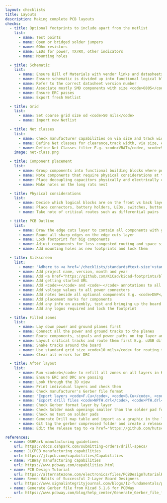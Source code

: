 ```yaml
---
layout: checklists
title: Layouts
description: Making complete PCB layouts
checks:
  - title: Optional footprints to include apart from the netlist
    list:
      - name: Test points
      - name: Open or bridged solder jumpers
      - name: 0Ohm resistors
      - name: LEDs for power, TX/RX, other indicators
      - name: Mounting holes

  - title: Schematic
    list:
      - name: Ensure Bill of Materials with vendor links and datasheets are ready
      - name: Ensure schematic is divided up into functional logical blocks
      - name: Refer to the correct datasheet version number
      - name: Associate mostly SMD components with size <code>0805</code> for ease of manufacturing / assembly
      - name: Ensure ERC passes
      - name: Export fresh Netlist

  - title: Grid
    list:
      - name: Set coarse grid size od <code>50 mils</code>
      - name: Import new Netlist

  - title: Net classes
    list:
      - name: Check manufacturer capabilities on via size and track width
      - name: Define Net classes for clearance,track width, via size, etc
      - name: Define Net Classes filter E.g. <code>VBAT</code>, <code>VBUS</code>, <code>3V3</code> for power
    image: net-class.png

  - title: Component placement
    list:
      - name: Group components into functional building blocks where possible with grid <code>25 mils</code>
      - name: Note components that require physical considerations at the edge E.g. connectors
      - name: Place decoupling capacitors physically and electrically close to the desired components
      - name: Make notes on the long rats nest

  - title: Physical considerations
    list:
      - name: Decide which logical blocks are on the front vs back layers
      - name: Place connectors, battery holders, LEDs, switches, buttons and antennas for mechanical considerations with grid <code>25 mils</code>
      - name: Take note of critical routes such as differential pairs

  - title: PCB Outline
    list:
      - name: Draw the edge cuts layer to contain all components with grid size <code>1.000mm</code>
      - name: Round all sharp edges on the edge cuts layer
      - name: Lock footprint for big components
      - name: Adjust components for less congested routing and space signal traces far apart
      - name: Add mounting holes as new footprints and lock them

  - title: Silkscreen
    list:
      - name: "Adhere to <a href='/checklists/standards#text-size'>standard text size</a>"
      - name: Add project name, version, month and year
      - name: Add <a href="https://github.com/KiCad/kicad-footprints/blob/master/Symbol.pretty/OSHW-Logo2_9.8x8mm_SilkScreen.kicad_mod">open source hardware logo</a> <code>9.8x8mm</code>
      - name: Add getting started URL
      - name: Add <code>+</code> and <code>-</code> annotations to all power connectors
      - name: Add voltage values to all power connectors
      - name: Add notes beside all optional components E.g. <code>DNP</code>
      - name: Add placement marks for components
      - name: Add any info on assembly, test and bringing up the board
      - name: Add any logos required and lock the footprint

  - title: Filled zones
    list:
      - name: Lay down power and ground planes first
      - name: Connect all the power and ground tracks to the planes
      - name: Route components, signals and power paths on top layer and ground return on bottom layer
      - name: Layout critical tracks and route them first E.g. uUSB differential pairs
      - name: Snake tracks around the board
      - name: Use standard grid size <code>10 mils</code> for routing traces
      - name: Clear all errors for DRC

  - title: After layout
    list:
      - name: Run <code>b</code> to refill all zones on all layers in KiCad
      - name: Ensure ERC and DRC are passing
      - name: Look through the 3D view
      - name: Print individual layers and check them
      - name: Check manufacturer's Gerber file format
      - name: "Export layers <code>F.Cu</code>, <code>B.Cu</code>, <code>F.SilkS</code> <code>B.SilkS</code>, <code>F.Mask</code>, <code>B.Mas</code>, <code>Edge.Cuts</code> in Gerber format"
      - name: "Export drill files <code>NPTH.drl</code>, <code>PTH.drl</code>"
      - name: Check Gerber format layer by layer
      - name: Check Solder mask openings smaller than the solder pad for stencils
      - name: Check no text on solder pads
      - name: Generate Drill map table and import as a graphic in the layout
      - name: Git tag the gerber compressed folder and create a release <code>git tag -a V1.0 -m "V1.0" && git push --tags</code>
      - name: Edit the release tag to <a href="https://github.com/hutscape/oak/releases/tag/V1.0">add the gerber zip folder</a>

references:
  - name: OSHPark manufacturing guidelines
    url: https://docs.oshpark.com/submitting-orders/drill-specs/
  - name: JLCPCB manufacturing capabilities
    url: https://jlcpcb.com/capabilities/Capabilities
  - name: PCBWay manufacturing capabilities
    url: https://www.pcbway.com/capabilities.html
  - name: PCB Design Tutorial
    url: https://alternatezone.com/electronics/files/PCBDesignTutorialRevA.pdf
  - name: Seven Habits of Successful 2-Layer Board Designers
    url: https://www.signalintegrityjournal.com/blogs/12-fundamentals/post/1207-seven-habits-of-successful-2-layer-board-designers#comments
  - name: Generate Gerber file from Kicad 5.1.6 for PCBWay
    url: https://www.pcbway.com/blog/help_center/Generate_Gerber_file_from_Kicad_5_1_6.html
---
```

